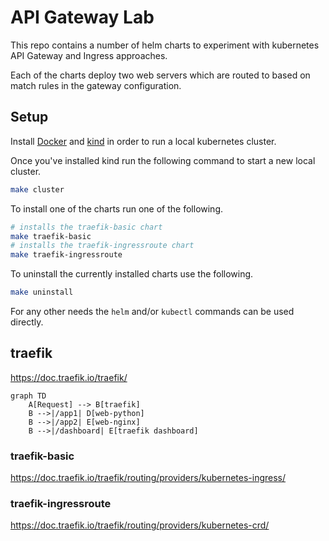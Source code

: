 # API Gateway Lab

This repo contains a number of helm charts to experiment with kubernetes API
Gateway and Ingress approaches.

Each of the charts deploy two web servers which are routed to based on match
rules in the gateway configuration.

## Setup

Install [Docker](https://docs.docker.com/get-docker/) and
[kind](https://kind.sigs.k8s.io/) in order to run a local kubernetes cluster.

Once you've installed kind run the following command to start a new local
cluster.

```bash
make cluster
```

To install one of the charts run one of the following.

```bash
# installs the traefik-basic chart
make traefik-basic
# installs the traefik-ingressroute chart
make traefik-ingressroute
```

To uninstall the currently installed charts use the following.

```bash
make uninstall
```

For any other needs the `helm` and/or `kubectl` commands can be used directly.

## traefik

https://doc.traefik.io/traefik/

```mermaid
graph TD
    A[Request] --> B[traefik]
    B -->|/app1| D[web-python]
    B -->|/app2| E[web-nginx]
    B -->|/dashboard| E[traefik dashboard]
```

### traefik-basic

https://doc.traefik.io/traefik/routing/providers/kubernetes-ingress/

### traefik-ingressroute

https://doc.traefik.io/traefik/routing/providers/kubernetes-crd/

